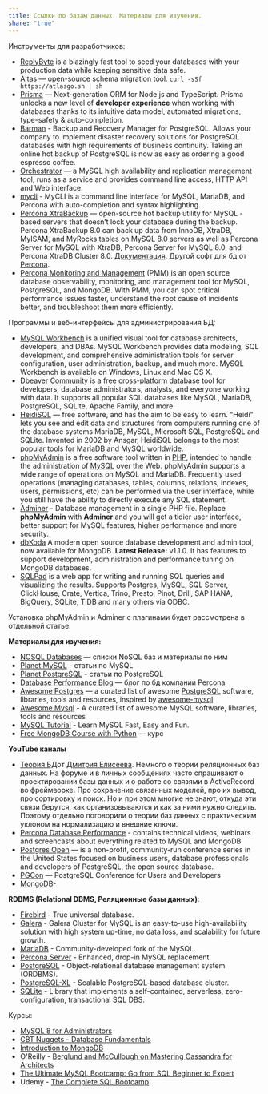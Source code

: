 ```yaml
---
title: Ссылки по базам данных. Материалы для изучения.
share: "true"
---
```

Инструменты для разработчиков:
- [ReplyByte](https://github.com/Qovery/replibyte) is a blazingly fast tool to seed your databases with your production data while keeping sensitive data safe.
- [Altas](https://atlasgo.io/) — open-source schema migration tool.  `curl -sSf https://atlasgo.sh | sh`
- [Prisma](https://www.prisma.io) — Next-generation ORM for Node.js and TypeScript. Prisma unlocks a new level of **developer experience** when working with databases thanks to its intuitive data model, automated migrations, type-safety & auto-completion.
- [Barman](http://www.pgbarman.org/) - Backup and Recovery Manager for PostgreSQL. Allows your company to implement disaster recovery solutions for PostgreSQL databases with high requirements of business continuity. Taking an online hot backup of PostgreSQL is now as easy as ordering a good espresso coffee.
- [Orchestrator](https://github.com/github/orchestrator) — a MySQL high availability and replication management tool, runs as a service and provides command line access, HTTP API and Web interface.
- [mycli](https://www.mycli.net/) - MyCLI is a command line interface for MySQL, MariaDB, and Percona with auto-completion and syntax highlighting.
- [Percona XtraBackup](https://github.com/percona/percona-xtrabackup) — open-source hot backup utility for MySQL - based servers that doesn’t lock your database during the backup. Percona XtraBackup 8.0 can back up data from InnoDB, XtraDB, MyISAM, and MyRocks tables on MySQL 8.0 servers as well as Percona Server for MySQL with XtraDB, Percona Server for MySQL 8.0, and Percona XtraDB Cluster 8.0. [Документация](https://docs.percona.com/percona-xtrabackup/8.0/index.html). Другой софт для бд от [Percona](https://www.percona.com/mysql/software).
- [Percona Monitoring and Management](https://www.percona.com/software/database-tools/percona-monitoring-and-management) (PMM) is an open source database observability, monitoring, and management tool for MySQL, PostgreSQL, and MongoDB. With PMM, you can spot critical performance issues faster, understand the root cause of incidents better, and troubleshoot them more efficiently.

Программы и веб-интерфейсы для администрирования БД:
- [MySQL Workbench](https://www.mysql.com/products/workbench/) is a unified visual tool for database architects, developers, and DBAs. MySQL Workbench provides data modeling, SQL development, and comprehensive administration tools for server configuration, user administration, backup, and much more. MySQL Workbench is available on Windows, Linux and Mac OS X.
- [Dbeaver Community](https://dbeaver.io/) is a free cross-platform database tool for developers, database administrators, analysts, and everyone working with data. It supports all popular SQL databases like MySQL, MariaDB, PostgreSQL, SQLite, Apache Family, and more.
- [HeidiSQL](https://www.heidisql.com/) — free software, and has the aim to be easy to learn. "Heidi" lets you see and edit data and structures from computers running one of the database systems MariaDB, MySQL, Microsoft SQL, PostgreSQL and SQLite. Invented in 2002 by Ansgar, HeidiSQL belongs to the most popular tools for MariaDB and MySQL worldwide.
- [phpMyAdmin](https://www.phpmyadmin.net/) is a free software tool written in [PHP](https://php.net/), intended to handle the administration of [MySQL](https://www.mysql.com/) over the Web. phpMyAdmin supports a wide range of operations on MySQL and MariaDB. Frequently used operations (managing databases, tables, columns, relations, indexes, users, permissions, etc) can be performed via the user interface, while you still have the ability to directly execute any SQL statement.
- [Adminer](https://www.adminer.org/) - Database management in a single PHP file. Replace **phpMyAdmin** with **Adminer** and you will get a tidier user interface, better support for MySQL features, higher performance and more security.
- [dbKoda](https://www.dbkoda.com/) A modern open source database development and admin tool, now available for MongoDB. **Latest Release:** v1.1.0. It has features to support development, administration and performance tuning on MongoDB databases.
- [SQLPad](https://getsqlpad.com/en/introduction/) is a web app for writing and running SQL queries and visualizing the results. Supports Postgres, MySQL, SQL Server, ClickHouse, Crate, Vertica, Trino, Presto, Pinot, Drill, SAP HANA, BigQuery, SQLite, TiDB and many others via ODBC.

Установка phpMyAdmin и Adminer с плагинами будет рассмотрена в отдельной статье.

**Материалы для изучения:**
- [NOSQL Databases](http://nosql-database.org/) — списки NoSQL баз и материалы по ним
- [Planet MySQL](https://planet.mysql.com/) - статьи по MySQL
- [Planet PostgreSQL](https://planet.postgresql.org/) - статьи по PostgreSQL
- [Database Performance Blog](https://www.percona.com/blog/) — блог по бд компании Percona
- [Awesome Postgres](https://github.com/dhamaniasad/awesome-postgres) — a curated list of awesome [PostgreSQL](https://www.postgresql.org/) software, libraries, tools and resources, inspired by [awesome-mysql](http://shlomi-noach.github.io/awesome-mysql/)
- [Awesome Mysql](https://github.com/shlomi-noach/awesome-mysql) - A curated list of awesome MySQL software, libraries, tools and resources
- [MySQL Tutorial](http://www.mysqltutorial.org/) - Learn MySQL Fast, Easy and Fun.
- [Free MongoDB Course with Python](http://freemongodbcourse.com/) — курс

**YouTube каналы**
- [Теория БД](https://www.youtube.com/live/zWtJoWGHsiI?si=P47gGj_WaIu9hCx6)от [Дмитрия Елисеева](https://elisdn.ru/). Немного о теории реляционных баз данных. На форуме и в личных сообщениях часто спрашивают о проектировании базы данных и о работе со связями в ActiveRecord во фреймворке. Про сохранение связанных моделей, про их вывод, про сортировку и поиск. Но и при этом многие не знают, откуда эти связи берутся, как организовываются и как за ними нужно следить. Поэтому отдельно поговорили о теории баз данных с практическим уклоном на нормализацию и внешние ключи.
- [Percona Database Performance](https://www.youtube.com/user/PerconaMySQL) - contains technical videos, webinars and screencasts about everything related to MySQL and MongoDB
- [Postgres Open](https://www.youtube.com/channel/UCCDA5Yte0itW_Bf6UHpbHug) — is a non-profit, community-run conference series in the United States focused on business users, database professionals and developers of PostgreSQL, the open source database.
- [PGCon](https://www.youtube.com/channel/UCer4R0y7DrLsOXo-bI71O6A) — PostgreSQL Conference for Users and Developers
- [MongoDB](https://www.youtube.com/user/MongoDB/videos)-


**RDBMS (Relational DBMS, Реляционные базы данных)**:
- [Firebird](http://www.firebirdsql.org/) - True universal database.
- [Galera](http://galeracluster.com/) - Galera Cluster for MySQL is an easy-to-use high-availability solution with high system up-time, no data loss, and scalability for future growth.
- [MariaDB](https://mariadb.org/) - Community-developed fork of the MySQL.
- [Percona Server](https://www.percona.com/software) - Enhanced, drop-in MySQL replacement.
- [PostgreSQL](http://www.postgresql.org/) - Object-relational database management system (ORDBMS).
- [PostgreSQL-XL](http://www.postgres-xl.org/) - Scalable PostgreSQL-based database cluster.
- [SQLite](http://sqlite.org/) - Library that implements a self-contained, serverless, zero-configuration, transactional SQL DBS.

Курсы:
- [MySQL 8 for Administrators](https://www.packtpub.com/product/mysql-8-for-administrators-video/9781788398329)
- [CBT Nuggets - Database Fundamentals](https://www.cbtnuggets.com/it-training/skills/database-fundamentals)
- [Introduction to MongoDB](https://www.coursera.org/learn/introduction-to-mongodb#modules)
- O'Reilly - [Berglund and McCullough on Mastering Cassandra for Architects](https://www.careervira.com/course/berglund-and-mccullough-on-mastering-cassandra-for-architects)
- [The Ultimate MySQL Bootcamp: Go from SQL Beginner to Expert](https://www.udemy.com/course/the-ultimate-mysql-bootcamp-go-from-sql-beginner-to-expert/)
- Udemy - [The Complete SQL Bootcamp](https://www.udemy.com/course/the-complete-sql-bootcamp/)
